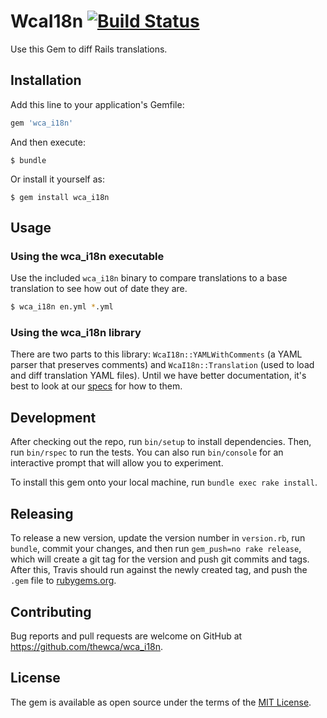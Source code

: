 # WcaI18n [![Build Status](https://travis-ci.org/thewca/wca_i18n.svg?branch=master)](https://travis-ci.org/thewca/wca_i18n)

Use this Gem to diff Rails translations.

## Installation

Add this line to your application's Gemfile:

```ruby
gem 'wca_i18n'
```

And then execute:

    $ bundle

Or install it yourself as:

    $ gem install wca_i18n

## Usage

### Using the wca_i18n executable

Use the included `wca_i18n` binary to compare translations to a base translation to see
how out of date they are.

```bash
$ wca_i18n en.yml *.yml
```

### Using the wca_i18n library

There are two parts to this library: `WcaI18n::YAMLWithComments` (a YAML parser
that preserves comments) and `WcaI18n::Translation` (used to load and diff
translation YAML files). Until we have better documentation, it's best to look
at our [specs](https://github.com/thewca/wca_i18n/tree/master/spec) for how to
them.

## Development

After checking out the repo, run `bin/setup` to install dependencies. Then, run
`bin/rspec` to run the tests. You can also run `bin/console` for an interactive
prompt that will allow you to experiment.

To install this gem onto your local machine, run `bundle exec rake install`.

## Releasing

To release a new version, update the version number in `version.rb`, run
`bundle`, commit your changes, and then run `gem_push=no rake release`, which
will create a git tag for the version and push git commits and tags. After
this, Travis should run against the newly created tag, and push the `.gem` file
to [rubygems.org](https://rubygems.org/gems/wca_i18n).

## Contributing

Bug reports and pull requests are welcome on GitHub at https://github.com/thewca/wca_i18n.

## License

The gem is available as open source under the terms of the [MIT License](https://opensource.org/licenses/MIT).
